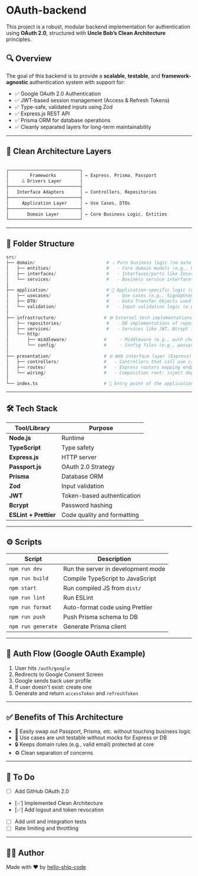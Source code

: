 # OAuth-backend

This project is a robust, modular backend implementation for authentication using **OAuth 2.0**, structured with **Uncle Bob’s Clean Architecture** principles.

## 🔍 Overview

The goal of this backend is to provide a **scalable**, **testable**, and **framework-agnostic** authentication system with support for:

- ✅ Google OAuth 2.0 Authentication
- ✅ JWT-based session management (Access & Refresh Tokens)
- ✅ Type-safe, validated inputs using Zod
- ✅ Express.js REST API
- ✅ Prisma ORM for database operations
- ✅ Cleanly separated layers for long-term maintainability

---

## 🧱 Clean Architecture Layers

```c

┌───────────────────────────┐
│        Frameworks         │ ← Express, Prisma, Passport
│     & Drivers Layer       │
├───────────────────────────┤
│   Interface Adapters      │ ← Controllers, Repositories
├───────────────────────────┤
│     Application Layer     │ ← Use Cases, DTOs
├───────────────────────────┤
│       Domain Layer        │ ← Core Business Logic, Entities
└───────────────────────────┘

```

---

## 📂 Folder Structure

``` python
src/
├── domain/                           # 💡 Pure business logic (no external dependencies)
│   ├── entities/                     #   - Core domain models (e.g., User, Token)
│   ├── interfaces/                   #   - Interfaces/ports like IUserRepository
│   └── services/                     #   - Business service interfaces (e.g., ITokenService)
│
├── application/                      # 🧠 Application-specific logic (orchestration)
│   ├── usecases/                     #   - Use cases (e.g., SignUpUseCase, LoginUseCase)
│   ├── DTO/                          #   - Data Transfer Objects used in and out of use cases
│   └── validation/                   #   - Input validation logic (e.g., Zod schemas)
│
├── infrastructure/                  # ⚙️ External tech implementations (adapters)
│   ├── repositories/                 #   - DB implementations of repository interfaces (e.g., PrismaUserRepo)
│   ├── services/                     #   - Services like JWT, Bcrypt implementing domain interfaces
│   └── http/
│       ├── middleware/              #     - Middleware (e.g., auth checks, error handlers)
│       └── config/                  #     - Config files (e.g., passport, env setup, Prisma)
│
├── presentation/                    # 🌐 Web interface layer (Express)
│   ├── controllers/                 #   - Controllers that call use cases (e.g., AuthController)
│   ├── routes/                      #   - Express routers mapping endpoints to controllers
│   └── wiring/                      #   - Composition root: inject dependencies, wire up everything
│
└── index.ts                         # 🚪 Entry point of the application (Express app bootstrap)


```

---

## 🛠️ Tech Stack

| Tool/Library      | Purpose                          |
| ----------------- | -------------------------------- |
| **Node.js**       | Runtime                          |
| **TypeScript**    | Type safety                      |
| **Express.js**    | HTTP server                      |
| **Passport.js**   | OAuth 2.0 Strategy               |
| **Prisma**        | Database ORM                     |
| **Zod**           | Input validation                 |
| **JWT**           | Token-based authentication       |
| **Bcrypt**        | Password hashing                 |
| **ESLint + Prettier** | Code quality and formatting |

---

## ⚙️ Scripts

| Script        | Description                          |
| ------------- | ------------------------------------ |
| `npm run dev` | Run the server in development mode   |
| `npm run build` | Compile TypeScript to JavaScript   |
| `npm start`   | Run compiled JS from `dist/`         |
| `npm run lint`| Run ESLint                          |
| `npm run format`| Auto-format code using Prettier    |
| `npm run push`| Push Prisma schema to DB             |
| `npm run generate`| Generate Prisma client            |

---

## 🔐 Auth Flow (Google OAuth Example)

1. User hits `/auth/google`
2. Redirects to Google Consent Screen
3. Google sends back user profile
4. If user doesn't exist: create one
5. Generate and return `accessToken` and `refreshToken`

---

## ✅ Benefits of This Architecture

- 🔁 Easily swap out Passport, Prisma, etc. without touching business logic
- 🧪 Use cases are unit testable without mocks for Express or DB
- 🔒 Keeps domain rules (e.g., valid email) protected at core
- ♻️ Clean separation of concerns

---

## 📌 To Do

- [ ]  Add GitHub OAuth 2.0
- [✅] Implemented Clean Architecture
- [✅] Add logout and token revocation
- [ ]  Add unit and integration tests
- [ ]  Rate limiting and throttling

---

## 🧑‍💻 Author

Made with ❤️ by [hello-ship-code](https://github.com/hello-ship-code)
